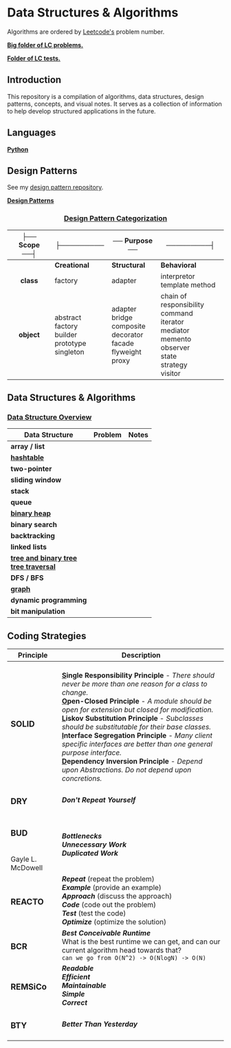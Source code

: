 # **Data Structures & Algorithms**

Algorithms are ordered by [Leetcode's](leetcode.com) problem number. 

**[Big folder of LC problems.](./data_structures_and_algorithms/Problems/leetcode/)**

**[Folder of LC tests.](./data_structures_and_algorithms/Problems/leetcode/test/)**

## **Introduction**

This repository is a compilation of algorithms, data structures, design patterns, concepts, and visual notes. It serves as a collection of information to help develop structured applications in the future.

## **Languages**

**[Python](./data_structures_and_algorithms/python)**

## **Design Patterns** 

See my <u>[design pattern repository](https://github.com/yutaokkots/Design-Patterns)</u>.


**[Design Patterns](./data_structures_and_algorithms/DesignPatterns/design-patterns.md)**

<div align="center">

### <ins>**Design Pattern Categorization**</ins>
|├── Scope ──┤|├─────────|── Purpose ──|─────────┤|
|:---:|---|---|---|
||**Creational**|**Structural**|**Behavioral**|
|**class**|factory|adapter|interpretor<br/> template method|
|**object**|abstract factory<br/> builder<br/> prototype<br/> singleton|adapter<br/> bridge<br/> composite<br/> decorator<br/> facade<br/> flyweight<br/> proxy|chain of responsibility<br/> command<br/> iterator<br/> mediator<br/> memento<br/> observer<br/> state<br/> strategy<br/> visitor|

</div>

## **Data Structures & Algorithms**

[<h3>Data Structure Overview</h3>](./data_structures_and_algorithms/Overview.md)

|Data Structure | Problem | Notes | 
|-|-|-|
**array / list**| | |
|**[hashtable](./data_structures_and_algorithms/hashtables/hashtables.md)**| | |
|**two-pointer**|||
|**sliding window**|||
|**stack**| | |
|**queue**| | |
|**[binary heap](./data_structures_and_algorithms/heap/binaryheaps.md)**| | |
|**binary search**| | |
|**backtracking**|||
|**linked lists**| | |
|**[tree and binary tree](./data_structures_and_algorithms/trees/trees_notes.md)** <br> **[tree traversal](./data_structures_and_algorithms/trees/tree_traversal.md)**| | |
|**DFS / BFS**|||
|**[graph](./data_structures_and_algorithms/graphs/graphs_notes.md)** | | |
**dynamic programming**| | |
|**bit manipulation**|||


## **Coding Strategies**

<div align="center">

| Principle | Description    |
|----|-----|
|<h3>**SOLID**</h3>|<br> **<u>S</u>ingle Responsibility Principle** - *There should never be more than one reason for a class to change.* <br> **<u>O</u>pen-Closed Principle** - *A module should be open for extension but closed for modification.* <br> **<u>L</u>iskov Substitution Principle** - *Subclasses should be substitutable for their base classes.* <br> **<u>I</u>nterface Segregation Principle** - *Many client specific interfaces are better than one general purpose interface.* <br> **<u>D</u>ependency Inversion Principle** - *Depend upon Abstractions. Do not depend upon concretions.*|
|<h3>**DRY**</h3>| ***Don't Repeat Yourself***|
|<h3>**BUD**</h3> <br> Gayle L. McDowell| ***Bottlenecks*** <br> ***Unnecessary Work*** <br> ***Duplicated Work*** |
|<h3>**REACTO**</h3>| ***Repeat*** (repeat the problem) <br> ***Example*** (provide an example) <br> ***Approach*** (discuss the approach) <br> ***Code*** (code out the problem) <br> ***Test*** (test the code) <br> ***Optimize*** (optimize the solution)|
|<h3>**BCR**</h3>|***Best Conceivable Runtime*** <br> What is the best runtime we can get, and can our current algorithm head towards that? <br> `can we go from O(N^2) -> O(NlogN) -> O(N)`| 
|<h3>**REMSiCo**</h3>|***Readable*** <br> ***Efficient*** <br> ***Maintainable*** <br> ***Simple*** <br> ***Correct***|
|<h3>**BTY**</h3>| ***Better Than Yesterday***|

</div>